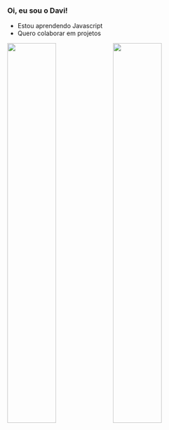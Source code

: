 ### Oi, eu sou o Davi!


-  Estou aprendendo Javascript
-  Quero colaborar em projetos

<div>
<img width="47%" src="https://github-readme-stats.davi-damasio.vercel.app/api?username=davi-damasio&theme=github_dark&hide=prs,issues,&show_icons=true"/>

<img  width="47%" src="https://github-readme-stats.davi-damasio.vercel.app/api/top-langs/?username=davi-damasio&theme=github_dark"/>

</div>
<!--
[![Davi's GitHub stats](https://github-readme-stats.davi-damasio.vercel.app/api?username=davi-damasio&theme=github_dark&hide=prs,issues,&show_icons=true)](https://github.com/davi-damasio/github-readme-stats)
-->
<!--
[![Top Langs](https://github-readme-stats.davi-damasio.vercel.app/api/top-langs/?username=davi-damasio&theme=github_dark )](https://github.com/davi-damasio/github-readme-stats)
-->
